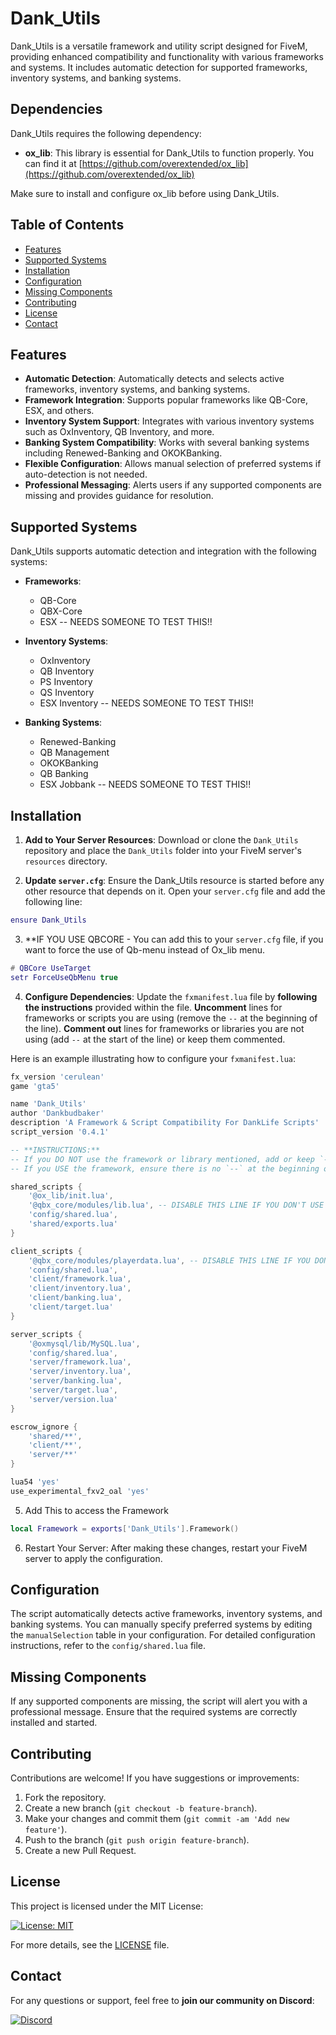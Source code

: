 # Dank_Utils

Dank_Utils is a versatile framework and utility script designed for FiveM, providing enhanced compatibility and functionality with various frameworks and systems. It includes automatic detection for supported frameworks, inventory systems, and banking systems.

## Dependencies

Dank_Utils requires the following dependency:

- **ox_lib**: This library is essential for Dank_Utils to function properly. You can find it at [https://github.com/overextended/ox_lib](https://github.com/overextended/ox_lib)

Make sure to install and configure ox_lib before using Dank_Utils.

## Table of Contents
- [Features](#features)
- [Supported Systems](#supported-systems)
- [Installation](#installation)
- [Configuration](#configuration)
- [Missing Components](#missing-components)
- [Contributing](#contributing)
- [License](#license)
- [Contact](#contact)

## Features

- **Automatic Detection**: Automatically detects and selects active frameworks, inventory systems, and banking systems.
- **Framework Integration**: Supports popular frameworks like QB-Core, ESX, and others.
- **Inventory System Support**: Integrates with various inventory systems such as OxInventory, QB Inventory, and more.
- **Banking System Compatibility**: Works with several banking systems including Renewed-Banking and OKOKBanking.
- **Flexible Configuration**: Allows manual selection of preferred systems if auto-detection is not needed.
- **Professional Messaging**: Alerts users if any supported components are missing and provides guidance for resolution.

## Supported Systems

Dank_Utils supports automatic detection and integration with the following systems:

- **Frameworks**:
  - QB-Core
  - QBX-Core
  - ESX -- NEEDS SOMEONE TO TEST THIS!!

- **Inventory Systems**:
  - OxInventory
  - QB Inventory
  - PS Inventory
  - QS Inventory
  - ESX Inventory -- NEEDS SOMEONE TO TEST THIS!!

- **Banking Systems**:
  - Renewed-Banking
  - QB Management
  - OKOKBanking
  - QB Banking
  - ESX Jobbank -- NEEDS SOMEONE TO TEST THIS!!

## Installation

1. **Add to Your Server Resources**: Download or clone the `Dank_Utils` repository and place the `Dank_Utils` folder into your FiveM server's `resources` directory.

2. **Update `server.cfg`**: Ensure the Dank_Utils resource is started before any other resource that depends on it. Open your `server.cfg` file and add the following line:

  ```lua
  ensure Dank_Utils 
  ```

3. **IF YOU USE QBCORE - You can add this to your `server.cfg` file, if you want to force the use of Qb-menu instead of Ox_lib menu.

  ```lua
  # QBCore UseTarget
  setr ForceUseQbMenu true
  ```

4. **Configure Dependencies**: Update the `fxmanifest.lua` file by **following the instructions** provided within the file. **Uncomment** lines for frameworks or scripts you are using (remove the `--` at the beginning of the line). **Comment out** lines for frameworks or libraries you are not using (add `--` at the start of the line) or keep them commented.

Here is an example illustrating how to configure your `fxmanifest.lua`:

```lua
fx_version 'cerulean'
game 'gta5'

name 'Dank_Utils'
author 'Dankbudbaker'
description 'A Framework & Script Compatibility For DankLife Scripts'
script_version '0.4.1'

-- **INSTRUCTIONS:**
-- If you DO NOT use the framework or library mentioned, add or keep `--` at the start of the line to disable it.
-- If you USE the framework, ensure there is no `--` at the beginning of the line.

shared_scripts {
    '@ox_lib/init.lua',
    '@qbx_core/modules/lib.lua', -- DISABLE THIS LINE IF YOU DON'T USE qbx_core (Keep or add --)
    'config/shared.lua',
    'shared/exports.lua'
}

client_scripts {
    '@qbx_core/modules/playerdata.lua', -- DISABLE THIS LINE IF YOU DON'T USE qbx_core (Keep or add --)
    'config/shared.lua',
    'client/framework.lua',
    'client/inventory.lua',
    'client/banking.lua',
    'client/target.lua'
}

server_scripts {
    '@oxmysql/lib/MySQL.lua',
    'config/shared.lua',
    'server/framework.lua',
    'server/inventory.lua',
    'server/banking.lua',
    'server/target.lua',
    'server/version.lua'
}

escrow_ignore {
    'shared/**',
    'client/**',
    'server/**'
}

lua54 'yes'
use_experimental_fxv2_oal 'yes'
```
5. Add This to access the Framework

```Lua
local Framework = exports['Dank_Utils'].Framework()
```

6. Restart Your Server: After making these changes, restart your FiveM server to apply the configuration.

## Configuration

The script automatically detects active frameworks, inventory systems, and banking systems. You can manually specify preferred systems by editing the `manualSelection` table in your configuration. For detailed configuration instructions, refer to the `config/shared.lua` file.

## Missing Components

If any supported components are missing, the script will alert you with a professional message. Ensure that the required systems are correctly installed and started.

## Contributing

Contributions are welcome! If you have suggestions or improvements:

1. Fork the repository.
2. Create a new branch (`git checkout -b feature-branch`).
3. Make your changes and commit them (`git commit -am 'Add new feature'`).
4. Push to the branch (`git push origin feature-branch`).
5. Create a new Pull Request.

## License

This project is licensed under the MIT License:

[![License: MIT](https://img.shields.io/badge/License-MIT-yellow.svg)](LICENSE)

For more details, see the [LICENSE](LICENSE) file.

## Contact

For any questions or support, feel free to **join our community on Discord**:

[![Discord](https://img.shields.io/discord/976211208736763994?label=Join%20Discord&logo=discord&style=for-the-badge&color=blue)](https://discord.gg/4aW3gHFEs9)
